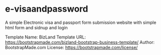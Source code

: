 # e-visaandpassword
A simple Electronic visa and passport form submission website with simple html form and sidnup and login

Template Name: BizLand
Template URL: https://bootstrapmade.com/bizland-bootstrap-business-template/
Author: BootstrapMade.com
License: https://bootstrapmade.com/license/
